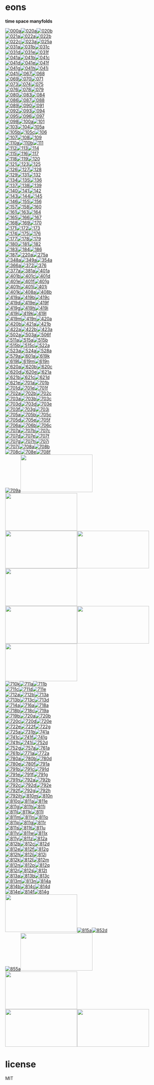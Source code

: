 # eons 

**time space manyfolds**   

[![000a](https://sifbuilder.github.com//eons/eon-z-000a-thumbnail.png)](https://sifbuilder.github.com//eons/eon-z-000a.html)[![020a](https://sifbuilder.github.com//eons/eon-z-020a-thumbnail.png)](https://sifbuilder.github.com//eons/eon-z-020a-borg.html)[![020b](https://sifbuilder.github.com//eons/eon-z-020b-thumbnail.png)](https://sifbuilder.github.com//eons/eon-z-020b-borg.html)  
[![021a](https://sifbuilder.github.com//eons/eon-z-021a-thumbnail.png)](https://sifbuilder.github.com//eons/eon-z-021a.gif)[![022a](https://sifbuilder.github.com//eons/eon-z-022a-thumbnail.png)](https://sifbuilder.github.com//eons/eon-z-022a.gif)[![022b](https://sifbuilder.github.com//eons/eon-z-022b-thumbnail.png)](https://sifbuilder.github.com//eons/eon-z-022b.gif)  
[![022c](https://sifbuilder.github.com//eons/eon-z-022c-thumbnail.png)](https://sifbuilder.github.com//eons/eon-z-022c.gif)[![023a](https://sifbuilder.github.com//eons/eon-z-023a-thumbnail.png)](https://sifbuilder.github.com//eons/eon-z-023a.gif)[![025a](https://sifbuilder.github.com//eons/eon-z-025a-thumbnail.png)](https://sifbuilder.github.com//eons/eon-z-025a.gif)  
[![031a](https://sifbuilder.github.com//eons/eon-z-031a-thumbnail.png)](https://sifbuilder.github.com//eons/eon-z-031a.gif)[![031b](https://sifbuilder.github.com//eons/eon-z-031b-thumbnail.png)](https://sifbuilder.github.com//eons/eon-z-031b.gif)[![031c](https://sifbuilder.github.com//eons/eon-z-031c-thumbnail.png)](https://sifbuilder.github.com//eons/eon-z-031c.gif)  
[![031d](https://sifbuilder.github.com//eons/eon-z-031d-thumbnail.png)](https://sifbuilder.github.com//eons/eon-z-031d.gif)[![031e](https://sifbuilder.github.com//eons/eon-z-031e-thumbnail.png)](https://sifbuilder.github.com//eons/eon-z-031e.gif)[![031f](https://sifbuilder.github.com//eons/eon-z-031f-thumbnail.png)](https://sifbuilder.github.com//eons/eon-z-031f.gif)  
[![041a](https://sifbuilder.github.com//eons/eon-z-041a-thumbnail.png)](https://sifbuilder.github.com//eons/eon-z-041a.gif)[![041b](https://sifbuilder.github.com//eons/eon-z-041b-thumbnail.png)](https://sifbuilder.github.com//eons/eon-z-041b.gif)[![041c](https://sifbuilder.github.com//eons/eon-z-041c-thumbnail.png)](https://sifbuilder.github.com//eons/eon-z-041c.gif)  
[![041d](https://sifbuilder.github.com//eons/eon-z-041d-thumbnail.png)](https://sifbuilder.github.com//eons/eon-z-041d.gif)[![041e](https://sifbuilder.github.com//eons/eon-z-041e-thumbnail.png)](https://sifbuilder.github.com//eons/eon-z-041e.gif)[![041f](https://sifbuilder.github.com//eons/eon-z-041f-thumbnail.png)](https://sifbuilder.github.com//eons/eon-z-041f.gif)  
[![041g](https://sifbuilder.github.com//eons/eon-z-041g-thumbnail.png)](https://sifbuilder.github.com//eons/eon-z-041g.gif)[![041h](https://sifbuilder.github.com//eons/eon-z-041h-thumbnail.png)](https://sifbuilder.github.com//eons/eon-z-041h.gif)[![041i](https://sifbuilder.github.com//eons/eon-z-041i-thumbnail.png)](https://sifbuilder.github.com//eons/eon-z-041i.gif)  
[![041j](https://sifbuilder.github.com//eons/eon-z-041j-thumbnail.png)](https://sifbuilder.github.com//eons/eon-z-041j.gif)[![067](https://sifbuilder.github.com//eons/eon-z-067-thumbnail.png)](https://sifbuilder.github.com//eons/eon-z-067.gif)[![068](https://sifbuilder.github.com//eons/eon-z-068-thumbnail.png)](https://sifbuilder.github.com//eons/eon-z-068.gif)  
[![069](https://sifbuilder.github.com//eons/eon-z-069-thumbnail.png)](https://sifbuilder.github.com//eons/eon-z-069.gif)[![070](https://sifbuilder.github.com//eons/eon-z-070-thumbnail.png)](https://sifbuilder.github.com//eons/eon-z-070.gif)[![071](https://sifbuilder.github.com//eons/eon-z-071-thumbnail.png)](https://sifbuilder.github.com//eons/eon-z-071.gif)  
[![073](https://sifbuilder.github.com//eons/eon-z-073-thumbnail.png)](https://sifbuilder.github.com//eons/eon-z-073.gif)[![074](https://sifbuilder.github.com//eons/eon-z-074-thumbnail.png)](https://sifbuilder.github.com//eons/eon-z-074.gif)[![075](https://sifbuilder.github.com//eons/eon-z-075-thumbnail.png)](https://sifbuilder.github.com//eons/eon-z-075.gif)  
[![076](https://sifbuilder.github.com//eons/eon-z-076-thumbnail.png)](https://sifbuilder.github.com//eons/eon-z-076.gif)[![078](https://sifbuilder.github.com//eons/eon-z-078-thumbnail.png)](https://sifbuilder.github.com//eons/eon-z-078.gif)[![079](https://sifbuilder.github.com//eons/eon-z-079-thumbnail.png)](https://sifbuilder.github.com//eons/eon-z-079.gif)  
[![080](https://sifbuilder.github.com//eons/eon-z-080-thumbnail.png)](https://sifbuilder.github.com//eons/eon-z-080.gif)[![083](https://sifbuilder.github.com//eons/eon-z-083-thumbnail.png)](https://sifbuilder.github.com//eons/eon-z-083.gif)[![084](https://sifbuilder.github.com//eons/eon-z-084-thumbnail.png)](https://sifbuilder.github.com//eons/eon-z-084.gif)  
[![086](https://sifbuilder.github.com//eons/eon-z-086-thumbnail.png)](https://sifbuilder.github.com//eons/eon-z-086.gif)[![087](https://sifbuilder.github.com//eons/eon-z-087-thumbnail.png)](https://sifbuilder.github.com//eons/eon-z-087.gif)[![088](https://sifbuilder.github.com//eons/eon-z-088-thumbnail.png)](https://sifbuilder.github.com//eons/eon-z-088.gif)  
[![089](https://sifbuilder.github.com//eons/eon-z-089-thumbnail.png)](https://sifbuilder.github.com//eons/eon-z-089.gif)[![090](https://sifbuilder.github.com//eons/eon-z-090-thumbnail.png)](https://sifbuilder.github.com//eons/eon-z-090.gif)[![091](https://sifbuilder.github.com//eons/eon-z-091-thumbnail.png)](https://sifbuilder.github.com//eons/eon-z-091.gif)  
[![092](https://sifbuilder.github.com//eons/eon-z-092-thumbnail.png)](https://sifbuilder.github.com//eons/eon-z-092.gif)[![093](https://sifbuilder.github.com//eons/eon-z-093-thumbnail.png)](https://sifbuilder.github.com//eons/eon-z-093.gif)[![094](https://sifbuilder.github.com//eons/eon-z-094-thumbnail.png)](https://sifbuilder.github.com//eons/eon-z-094.gif)  
[![095](https://sifbuilder.github.com//eons/eon-z-095-thumbnail.png)](https://sifbuilder.github.com//eons/eon-z-095.gif)[![096](https://sifbuilder.github.com//eons/eon-z-096-thumbnail.png)](https://sifbuilder.github.com//eons/eon-z-096.gif)[![097](https://sifbuilder.github.com//eons/eon-z-097-thumbnail.png)](https://sifbuilder.github.com//eons/eon-z-097.gif)  
[![098](https://sifbuilder.github.com//eons/eon-z-098-thumbnail.png)](https://sifbuilder.github.com//eons/eon-z-098.gif)[![100a](https://sifbuilder.github.com//eons/eon-z-100a-thumbnail.png)](https://sifbuilder.github.com//eons/eon-z-100a-anima.html)[![101](https://sifbuilder.github.com//eons/eon-z-101-thumbnail.png)](https://sifbuilder.github.com//eons/eon-z-101.gif)  
[![103](https://sifbuilder.github.com//eons/eon-z-103-thumbnail.png)](https://sifbuilder.github.com//eons/eon-z-103.gif)[![104](https://sifbuilder.github.com//eons/eon-z-104-thumbnail.png)](https://sifbuilder.github.com//eons/eon-z-104.gif)[![105a](https://sifbuilder.github.com//eons/eon-z-105a-thumbnail.png)](https://sifbuilder.github.com//eons/eon-z-105a-nat.html)  
[![105b](https://sifbuilder.github.com//eons/eon-z-105b-thumbnail.png)](https://sifbuilder.github.com//eons/eon-z-105b-nat.html)[![105c](https://sifbuilder.github.com//eons/eon-z-105c-thumbnail.png)](https://sifbuilder.github.com//eons/eon-z-105c-allies.html)[![106](https://sifbuilder.github.com//eons/eon-z-106-thumbnail.png)](https://sifbuilder.github.com//eons/eon-z-106.gif)  
[![107](https://sifbuilder.github.com//eons/eon-z-107-thumbnail.png)](https://sifbuilder.github.com//eons/eon-z-107.gif)[![108](https://sifbuilder.github.com//eons/eon-z-108-thumbnail.png)](https://sifbuilder.github.com//eons/eon-z-108.gif)[![109](https://sifbuilder.github.com//eons/eon-z-109-thumbnail.png)](https://sifbuilder.github.com//eons/eon-z-109.gif)  
[![110a](https://sifbuilder.github.com//eons/eon-z-110a-thumbnail.png)](https://sifbuilder.github.com//eons/eon-z-110a-img.html)[![110b](https://sifbuilder.github.com//eons/eon-z-110b-thumbnail.png)](https://sifbuilder.github.com//eons/eon-z-110b-imgs.html)[![111](https://sifbuilder.github.com//eons/eon-z-111-thumbnail.png)](https://sifbuilder.github.com//eons/eon-z-111.gif)  
[![112](https://sifbuilder.github.com//eons/eon-z-112-thumbnail.png)](https://sifbuilder.github.com//eons/eon-z-112.gif)[![113](https://sifbuilder.github.com//eons/eon-z-113-thumbnail.png)](https://sifbuilder.github.com//eons/eon-z-113.gif)[![114](https://sifbuilder.github.com//eons/eon-z-114-thumbnail.png)](https://sifbuilder.github.com//eons/eon-z-114.gif)  
[![115](https://sifbuilder.github.com//eons/eon-z-115-thumbnail.png)](https://sifbuilder.github.com//eons/eon-z-115.gif)[![116](https://sifbuilder.github.com//eons/eon-z-116-thumbnail.png)](https://sifbuilder.github.com//eons/eon-z-116.gif)[![117](https://sifbuilder.github.com//eons/eon-z-117-thumbnail.png)](https://sifbuilder.github.com//eons/eon-z-117.gif)  
[![118](https://sifbuilder.github.com//eons/eon-z-118-thumbnail.png)](https://sifbuilder.github.com//eons/eon-z-118.gif)[![119](https://sifbuilder.github.com//eons/eon-z-119-thumbnail.png)](https://sifbuilder.github.com//eons/eon-z-119.gif)[![120](https://sifbuilder.github.com//eons/eon-z-120-thumbnail.png)](https://sifbuilder.github.com//eons/eon-z-120.gif)  
[![121](https://sifbuilder.github.com//eons/eon-z-121-thumbnail.png)](https://sifbuilder.github.com//eons/eon-z-121.gif)[![123](https://sifbuilder.github.com//eons/eon-z-123-thumbnail.png)](https://sifbuilder.github.com//eons/eon-z-123.gif)[![125](https://sifbuilder.github.com//eons/eon-z-125-thumbnail.png)](https://sifbuilder.github.com//eons/eon-z-125.gif)  
[![126](https://sifbuilder.github.com//eons/eon-z-126-thumbnail.png)](https://sifbuilder.github.com//eons/eon-z-126.gif)[![127](https://sifbuilder.github.com//eons/eon-z-127-thumbnail.png)](https://sifbuilder.github.com//eons/eon-z-127.gif)[![128](https://sifbuilder.github.com//eons/eon-z-128-thumbnail.png)](https://sifbuilder.github.com//eons/eon-z-128.gif)  
[![129](https://sifbuilder.github.com//eons/eon-z-129-thumbnail.png)](https://sifbuilder.github.com//eons/eon-z-129.gif)[![131](https://sifbuilder.github.com//eons/eon-z-131-thumbnail.png)](https://sifbuilder.github.com//eons/eon-z-131.gif)[![132](https://sifbuilder.github.com//eons/eon-z-132-thumbnail.png)](https://sifbuilder.github.com//eons/eon-z-132.gif)  
[![134](https://sifbuilder.github.com//eons/eon-z-134-thumbnail.png)](https://sifbuilder.github.com//eons/eon-z-134.gif)[![135](https://sifbuilder.github.com//eons/eon-z-135-thumbnail.png)](https://sifbuilder.github.com//eons/eon-z-135.gif)[![136](https://sifbuilder.github.com//eons/eon-z-136-thumbnail.png)](https://sifbuilder.github.com//eons/eon-z-136.gif)  
[![137](https://sifbuilder.github.com//eons/eon-z-137-thumbnail.png)](https://sifbuilder.github.com//eons/eon-z-137.gif)[![138](https://sifbuilder.github.com//eons/eon-z-138-thumbnail.png)](https://sifbuilder.github.com//eons/eon-z-138.gif)[![139](https://sifbuilder.github.com//eons/eon-z-139-thumbnail.png)](https://sifbuilder.github.com//eons/eon-z-139.gif)  
[![140](https://sifbuilder.github.com//eons/eon-z-140-thumbnail.png)](https://sifbuilder.github.com//eons/eon-z-140.gif)[![141](https://sifbuilder.github.com//eons/eon-z-141-thumbnail.png)](https://sifbuilder.github.com//eons/eon-z-141.gif)[![142](https://sifbuilder.github.com//eons/eon-z-142-thumbnail.png)](https://sifbuilder.github.com//eons/eon-z-142.gif)  
[![143](https://sifbuilder.github.com//eons/eon-z-143-thumbnail.png)](https://sifbuilder.github.com//eons/eon-z-143.gif)[![144](https://sifbuilder.github.com//eons/eon-z-144-thumbnail.png)](https://sifbuilder.github.com//eons/eon-z-144.gif)[![145](https://sifbuilder.github.com//eons/eon-z-145-thumbnail.png)](https://sifbuilder.github.com//eons/eon-z-145.gif)  
[![146](https://sifbuilder.github.com//eons/eon-z-146-thumbnail.png)](https://sifbuilder.github.com//eons/eon-z-146.gif)[![155](https://sifbuilder.github.com//eons/eon-z-155-thumbnail.png)](https://sifbuilder.github.com//eons/eon-z-155.gif)[![156](https://sifbuilder.github.com//eons/eon-z-156-thumbnail.png)](https://sifbuilder.github.com//eons/eon-z-156.gif)  
[![157](https://sifbuilder.github.com//eons/eon-z-157-thumbnail.png)](https://sifbuilder.github.com//eons/eon-z-157.gif)[![158](https://sifbuilder.github.com//eons/eon-z-158-thumbnail.png)](https://sifbuilder.github.com//eons/eon-z-158.gif)[![160](https://sifbuilder.github.com//eons/eon-z-160-thumbnail.png)](https://sifbuilder.github.com//eons/eon-z-160.gif)  
[![161](https://sifbuilder.github.com//eons/eon-z-161-thumbnail.png)](https://sifbuilder.github.com//eons/eon-z-161.gif)[![163](https://sifbuilder.github.com//eons/eon-z-163-thumbnail.png)](https://sifbuilder.github.com//eons/eon-z-163.gif)[![164](https://sifbuilder.github.com//eons/eon-z-164-thumbnail.png)](https://sifbuilder.github.com//eons/eon-z-164.gif)  
[![165](https://sifbuilder.github.com//eons/eon-z-165-thumbnail.png)](https://sifbuilder.github.com//eons/eon-z-165.gif)[![166](https://sifbuilder.github.com//eons/eon-z-166-thumbnail.png)](https://sifbuilder.github.com//eons/eon-z-166.gif)[![167](https://sifbuilder.github.com//eons/eon-z-167-thumbnail.png)](https://sifbuilder.github.com//eons/eon-z-167.gif)  
[![168](https://sifbuilder.github.com//eons/eon-z-168-thumbnail.png)](https://sifbuilder.github.com//eons/eon-z-168.gif)[![169](https://sifbuilder.github.com//eons/eon-z-169-thumbnail.png)](https://sifbuilder.github.com//eons/eon-z-169.gif)[![170](https://sifbuilder.github.com//eons/eon-z-170-thumbnail.png)](https://sifbuilder.github.com//eons/eon-z-170.gif)  
[![171](https://sifbuilder.github.com//eons/eon-z-171-thumbnail.png)](https://sifbuilder.github.com//eons/eon-z-171.gif)[![172](https://sifbuilder.github.com//eons/eon-z-172-thumbnail.png)](https://sifbuilder.github.com//eons/eon-z-172.gif)[![173](https://sifbuilder.github.com//eons/eon-z-173-thumbnail.png)](https://sifbuilder.github.com//eons/eon-z-173.gif)  
[![174](https://sifbuilder.github.com//eons/eon-z-174-thumbnail.png)](https://sifbuilder.github.com//eons/eon-z-174.gif)[![175](https://sifbuilder.github.com//eons/eon-z-175-thumbnail.png)](https://sifbuilder.github.com//eons/eon-z-175.gif)[![176](https://sifbuilder.github.com//eons/eon-z-176-thumbnail.png)](https://sifbuilder.github.com//eons/eon-z-176.gif)  
[![177](https://sifbuilder.github.com//eons/eon-z-177-thumbnail.png)](https://sifbuilder.github.com//eons/eon-z-177.gif)[![178](https://sifbuilder.github.com//eons/eon-z-178-thumbnail.png)](https://sifbuilder.github.com//eons/eon-z-178.gif)[![179](https://sifbuilder.github.com//eons/eon-z-179-thumbnail.png)](https://sifbuilder.github.com//eons/eon-z-179.gif)  
[![180](https://sifbuilder.github.com//eons/eon-z-180-thumbnail.png)](https://sifbuilder.github.com//eons/eon-z-180.gif)[![181](https://sifbuilder.github.com//eons/eon-z-181-thumbnail.png)](https://sifbuilder.github.com//eons/eon-z-181.gif)[![182](https://sifbuilder.github.com//eons/eon-z-182-thumbnail.png)](https://sifbuilder.github.com//eons/eon-z-182.gif)  
[![183](https://sifbuilder.github.com//eons/eon-z-183-thumbnail.png)](https://sifbuilder.github.com//eons/eon-z-183.gif)[![184](https://sifbuilder.github.com//eons/eon-z-184-thumbnail.png)](https://sifbuilder.github.com//eons/eon-z-184.gif)[![186](https://sifbuilder.github.com//eons/eon-z-186-thumbnail.png)](https://sifbuilder.github.com//eons/eon-z-186.gif)  
[![187](https://sifbuilder.github.com//eons/eon-z-187-thumbnail.png)](https://sifbuilder.github.com//eons/eon-z-187.gif)[![220a](https://sifbuilder.github.com//eons/eon-z-220a-thumbnail.png)](https://sifbuilder.github.com//eons/eon-z-220a-perfectforms.html)[![275a](https://sifbuilder.github.com//eons/eon-z-275a-thumbnail.png)](https://sifbuilder.github.com//eons/eon-z-275a-sim-allies.html)  
[![348a](https://sifbuilder.github.com//eons/eon-z-348a-thumbnail.png)](https://sifbuilder.github.com//eons/eon-z-348a.gif)[![349a](https://sifbuilder.github.com//eons/eon-z-349a-thumbnail.png)](https://sifbuilder.github.com//eons/eon-z-349a.gif)[![354a](https://sifbuilder.github.com//eons/eon-z-354a-thumbnail.png)](https://sifbuilder.github.com//eons/eon-z-354a.gif)  
[![366a](https://sifbuilder.github.com//eons/eon-z-366a-thumbnail.png)](https://sifbuilder.github.com//eons/eon-z-366a.gif)[![372](https://sifbuilder.github.com//eons/eon-z-372-thumbnail.png)](https://sifbuilder.github.com//eons/eon-z-372.gif)[![376](https://sifbuilder.github.com//eons/eon-z-376-thumbnail.png)](https://sifbuilder.github.com//eons/eon-z-376.gif)  
[![377a](https://sifbuilder.github.com//eons/eon-z-377a-thumbnail.png)](https://sifbuilder.github.com//eons/eon-z-377a.gif)[![381a](https://sifbuilder.github.com//eons/eon-z-381a-thumbnail.png)](https://sifbuilder.github.com//eons/eon-z-381a.gif)[![401a](https://sifbuilder.github.com//eons/eon-z-401a-thumbnail.png)](https://sifbuilder.github.com//eons/eon-z-401a.gif)  
[![401b](https://sifbuilder.github.com//eons/eon-z-401b-thumbnail.png)](https://sifbuilder.github.com//eons/eon-z-401b-sim-3vorts.html)[![401c](https://sifbuilder.github.com//eons/eon-z-401c-thumbnail.png)](https://sifbuilder.github.com//eons/eon-z-401c-sim-3vorts.html)[![401d](https://sifbuilder.github.com//eons/eon-z-401d-thumbnail.png)](https://sifbuilder.github.com//eons/eon-z-401d-sim-3vorts.html)  
[![401e](https://sifbuilder.github.com//eons/eon-z-401e-thumbnail.png)](https://sifbuilder.github.com//eons/eon-z-401e-sim-3vorts.html)[![401f](https://sifbuilder.github.com//eons/eon-z-401f-thumbnail.png)](https://sifbuilder.github.com//eons/eon-z-401f-sim-spheres.html)[![401g](https://sifbuilder.github.com//eons/eon-z-401g-thumbnail.png)](https://sifbuilder.github.com//eons/eon-z-401g-sim-spheres.html)  
[![401h](https://sifbuilder.github.com//eons/eon-z-401h-thumbnail.png)](https://sifbuilder.github.com//eons/eon-z-401h-sim-spheres.html)[![401i](https://sifbuilder.github.com//eons/eon-z-401i-thumbnail.png)](https://sifbuilder.github.com//eons/eon-z-401i.gif)[![401j](https://sifbuilder.github.com//eons/eon-z-401j-thumbnail.png)](https://sifbuilder.github.com//eons/eon-z-401j-3sim-spheres.html)  
[![401k](https://sifbuilder.github.com//eons/eon-z-401k-thumbnail.png)](https://sifbuilder.github.com//eons/eon-z-401k-3sim-upsphere.html)[![408a](https://sifbuilder.github.com//eons/eon-z-408a-thumbnail.png)](https://sifbuilder.github.com//eons/eon-z-408a-geofil.html)[![408b](https://sifbuilder.github.com//eons/eon-z-408b-thumbnail.png)](https://sifbuilder.github.com//eons/eon-z-408b-geofil.html)  
[![419a](https://sifbuilder.github.com//eons/eon-z-419a-thumbnail.png)](https://sifbuilder.github.com//eons/eon-z-419a-pacer-traces.html)[![419b](https://sifbuilder.github.com//eons/eon-z-419b-thumbnail.png)](https://sifbuilder.github.com//eons/eon-z-419b-pacer-string-avatar-gramm.html)[![419c](https://sifbuilder.github.com//eons/eon-z-419c-thumbnail.png)](https://sifbuilder.github.com//eons/eon-z-419c-pacer-string-eoload-gramm.html)  
[![419d](https://sifbuilder.github.com//eons/eon-z-419d-thumbnail.png)](https://sifbuilder.github.com//eons/eon-z-419d-pacer-dot-eoload-gramm.html)[![419e](https://sifbuilder.github.com//eons/eon-z-419e-thumbnail.png)](https://sifbuilder.github.com//eons/eon-z-419e-pacer-nat-eoload.ween.html)[![419f](https://sifbuilder.github.com//eons/eon-z-419f-thumbnail.png)](https://sifbuilder.github.com//eons/eon-z-419f-pacer-nat-eoload-gramm.html)  
[![419g](https://sifbuilder.github.com//eons/eon-z-419g-thumbnail.png)](https://sifbuilder.github.com//eons/eon-z-419g-pacer-dot-eoload-gramm.html)[![419h](https://sifbuilder.github.com//eons/eon-z-419h-thumbnail.png)](https://sifbuilder.github.com//eons/eon-z-419h-pacer-dotstring-eoload-gramm.html)[![419i](https://sifbuilder.github.com//eons/eon-z-419i-thumbnail.png)](https://sifbuilder.github.com//eons/eon-z-419i-pacer-dotstring-face.html)  
[![419j](https://sifbuilder.github.com//eons/eon-z-419j-thumbnail.png)](https://sifbuilder.github.com//eons/eon-z-419j-pacer-avatar-nat.html)[![419k](https://sifbuilder.github.com//eons/eon-z-419k-thumbnail.png)](https://sifbuilder.github.com//eons/eon-z-419k-pacer-anima-nat.html)[![419l](https://sifbuilder.github.com//eons/eon-z-419l-thumbnail.png)](https://sifbuilder.github.com//eons/eon-z-419l-pacer-avatar-nat.html)  
[![419m](https://sifbuilder.github.com//eons/eon-z-419m-thumbnail.png)](https://sifbuilder.github.com//eons/eon-z-419m.gif)[![419n](https://sifbuilder.github.com//eons/eon-z-419n-thumbnail.png)](https://sifbuilder.github.com//eons/eon-z-419n-pacer-string-avatar-gramm.html)[![420a](https://sifbuilder.github.com//eons/eon-z-420a-thumbnail.png)](https://sifbuilder.github.com//eons/eon-z-420a.gif)  
[![420b](https://sifbuilder.github.com//eons/eon-z-420b-thumbnail.png)](https://sifbuilder.github.com//eons/eon-z-420b-geoproj.html)[![421a](https://sifbuilder.github.com//eons/eon-z-421a-thumbnail.png)](https://sifbuilder.github.com//eons/eon-z-421a-3pols.html)[![421b](https://sifbuilder.github.com//eons/eon-z-421b-thumbnail.png)](https://sifbuilder.github.com//eons/eon-z-421b-3pols.html)  
[![422a](https://sifbuilder.github.com//eons/eon-z-422a-thumbnail.png)](https://sifbuilder.github.com//eons/eon-z-422a.gif)[![422b](https://sifbuilder.github.com//eons/eon-z-422b-thumbnail.png)](https://sifbuilder.github.com//eons/eon-z-422b-geovase.html)[![423a](https://sifbuilder.github.com//eons/eon-z-423a-thumbnail.png)](https://sifbuilder.github.com//eons/eon-z-423a-geopols.html)  
[![502a](https://sifbuilder.github.com//eons/eon-z-502a-thumbnail.png)](https://sifbuilder.github.com//eons/eon-z-502a-nat-egg.html)[![503a](https://sifbuilder.github.com//eons/eon-z-503a-thumbnail.png)](https://sifbuilder.github.com//eons/eon-z-503a-nat-tri.html)[![506f](https://sifbuilder.github.com//eons/eon-z-506f-thumbnail.png)](https://sifbuilder.github.com//eons/eon-z-506f.gif)  
[![511a](https://sifbuilder.github.com//eons/eon-z-511a-thumbnail.png)](https://sifbuilder.github.com//eons/eon-z-511a-nat-text.html)[![515a](https://sifbuilder.github.com//eons/eon-z-515a-thumbnail.png)](https://sifbuilder.github.com//eons/eon-z-515a-geoearth.html)[![515b](https://sifbuilder.github.com//eons/eon-z-515b-thumbnail.png)](https://sifbuilder.github.com//eons/eon-z-515b-geoearth-versor.html)  
[![515b](https://sifbuilder.github.com//eons/eon-z-515b-thumbnail.png)](https://sifbuilder.github.com//eons/eon-z-515b-geoearth.html)[![515c](https://sifbuilder.github.com//eons/eon-z-515c-thumbnail.png)](https://sifbuilder.github.com//eons/eon-z-515c.gif)[![522a](https://sifbuilder.github.com//eons/eon-z-522a-thumbnail.png)](https://sifbuilder.github.com//eons/eon-z-522a-geotetra.html)  
[![523a](https://sifbuilder.github.com//eons/eon-z-523a-thumbnail.png)](https://sifbuilder.github.com//eons/eon-z-523a-geocox.html)[![524a](https://sifbuilder.github.com//eons/eon-z-524a-thumbnail.png)](https://sifbuilder.github.com//eons/eon-z-524a-dynafuturi-hedral.html)[![528a](https://sifbuilder.github.com//eons/eon-z-528a-thumbnail.png)](https://sifbuilder.github.com//eons/eon-z-528a-unimercator.html)  
[![579a](https://sifbuilder.github.com//eons/eon-z-579a-thumbnail.png)](https://sifbuilder.github.com//eons/eon-z-579a-futurecube.html)[![601a](https://sifbuilder.github.com//eons/eon-z-601a-thumbnail.png)](https://sifbuilder.github.com//eons/eon-z-601a-rocketforms.html)[![619k](https://sifbuilder.github.com//eons/eon-z-619k-thumbnail.png)](https://sifbuilder.github.com//eons/eon-z-619k-licht5.html)  
[![619l](https://sifbuilder.github.com//eons/eon-z-619l-thumbnail.png)](https://sifbuilder.github.com//eons/eon-z-619l.gif)[![619m](https://sifbuilder.github.com//eons/eon-z-619m-thumbnail.png)](https://sifbuilder.github.com//eons/eon-z-619m.gif)[![619n](https://sifbuilder.github.com//eons/eon-z-619n-thumbnail.png)](https://sifbuilder.github.com//eons/eon-z-619n-handy.html)  
[![620a](https://sifbuilder.github.com//eons/eon-z-620a-thumbnail.png)](https://sifbuilder.github.com//eons/eon-z-620a-tree.html)[![620b](https://sifbuilder.github.com//eons/eon-z-620b-thumbnail.png)](https://sifbuilder.github.com//eons/eon-z-620b.gif)[![620c](https://sifbuilder.github.com//eons/eon-z-620c-thumbnail.png)](https://sifbuilder.github.com//eons/eon-z-620c-tree.html)  
[![620d](https://sifbuilder.github.com//eons/eon-z-620d-thumbnail.png)](https://sifbuilder.github.com//eons/eon-z-620d-tree.html)[![620e](https://sifbuilder.github.com//eons/eon-z-620e-thumbnail.png)](https://sifbuilder.github.com//eons/eon-z-620e-tree.html)[![621a](https://sifbuilder.github.com//eons/eon-z-621a-thumbnail.png)](https://sifbuilder.github.com//eons/eon-z-621a.gif)  
[![621b](https://sifbuilder.github.com//eons/eon-z-621b-thumbnail.png)](https://sifbuilder.github.com//eons/eon-z-621b.gif)[![621c](https://sifbuilder.github.com//eons/eon-z-621c-thumbnail.png)](https://sifbuilder.github.com//eons/eon-z-621c-tree.html)[![621d](https://sifbuilder.github.com//eons/eon-z-621d-thumbnail.png)](https://sifbuilder.github.com//eons/eon-z-621d.gif)  
[![621e](https://sifbuilder.github.com//eons/eon-z-621e-thumbnail.png)](https://sifbuilder.github.com//eons/eon-z-621e-tree.html)[![701a](https://sifbuilder.github.com//eons/eon-z-701a-thumbnail.png)](https://sifbuilder.github.com//eons/eon-z-701a-grati-ace.html)[![701b](https://sifbuilder.github.com//eons/eon-z-701b-thumbnail.png)](https://sifbuilder.github.com//eons/eon-z-701b-ace2.html)  
[![701d](https://sifbuilder.github.com//eons/eon-z-701d-thumbnail.png)](https://sifbuilder.github.com//eons/eon-z-701d-ace3.html)[![701e](https://sifbuilder.github.com//eons/eon-z-701e-thumbnail.png)](https://sifbuilder.github.com//eons/eon-z-701e-ace4.html)[![701f](https://sifbuilder.github.com//eons/eon-z-701f-thumbnail.png)](https://sifbuilder.github.com//eons/eon-z-701f-booster.html)  
[![702a](https://sifbuilder.github.com//eons/eon-z-702a-thumbnail.png)](https://sifbuilder.github.com//eons/eon-z-702a-grati-satellite.html)[![702b](https://sifbuilder.github.com//eons/eon-z-702b-thumbnail.png)](https://sifbuilder.github.com//eons/eon-z-702b-nat.html)[![702c](https://sifbuilder.github.com//eons/eon-z-702c-thumbnail.png)](https://sifbuilder.github.com//eons/eon-z-702c-satellite.html)  
[![703a](https://sifbuilder.github.com//eons/eon-z-703a-thumbnail.png)](https://sifbuilder.github.com//eons/eon-z-703a-two-faces.html)[![703b](https://sifbuilder.github.com//eons/eon-z-703b-thumbnail.png)](https://sifbuilder.github.com//eons/eon-z-703b-one-face.html)[![703c](https://sifbuilder.github.com//eons/eon-z-703c-thumbnail.png)](https://sifbuilder.github.com//eons/eon-z-703c-linestring.html)  
[![703d](https://sifbuilder.github.com//eons/eon-z-703d-thumbnail.png)](https://sifbuilder.github.com//eons/eon-z-703d-linestring-wen.html)[![703d](https://sifbuilder.github.com//eons/eon-z-703d-thumbnail.png)](https://sifbuilder.github.com//eons/eon-z-703d-polygons.html)[![703e](https://sifbuilder.github.com//eons/eon-z-703e-thumbnail.png)](https://sifbuilder.github.com//eons/eon-z-703e-linestring-versor.html)  
[![703f](https://sifbuilder.github.com//eons/eon-z-703f-thumbnail.png)](https://sifbuilder.github.com//eons/eon-z-703f-fetchcube.html)[![703g](https://sifbuilder.github.com//eons/eon-z-703g-thumbnail.png)](https://sifbuilder.github.com//eons/eon-z-703g-eons.html)[![703i](https://sifbuilder.github.com//eons/eon-z-703i-thumbnail.png)](https://sifbuilder.github.com//eons/eon-z-703i-cube.html)  
[![705a](https://sifbuilder.github.com//eons/eon-z-705a-thumbnail.png)](https://sifbuilder.github.com//eons/eon-z-705a-gratiform.html)[![705b](https://sifbuilder.github.com//eons/eon-z-705b-thumbnail.png)](https://sifbuilder.github.com//eons/eon-z-705b-gratiform.html)[![705c](https://sifbuilder.github.com//eons/eon-z-705c-thumbnail.png)](https://sifbuilder.github.com//eons/eon-z-705c-waveform.html)  
[![705d](https://sifbuilder.github.com//eons/eon-z-705d-thumbnail.png)](https://sifbuilder.github.com//eons/eon-z-705d-sqhere.html)[![705e](https://sifbuilder.github.com//eons/eon-z-705e-thumbnail.png)](https://sifbuilder.github.com//eons/eon-z-705e-waveform.html)[![705f](https://sifbuilder.github.com//eons/eon-z-705f-thumbnail.png)](https://sifbuilder.github.com//eons/eon-z-705f-waveform.html)  
[![706a](https://sifbuilder.github.com//eons/eon-z-706a-thumbnail.png)](https://sifbuilder.github.com//eons/eon-z-706a-fibonat.html)[![706b](https://sifbuilder.github.com//eons/eon-z-706b-thumbnail.png)](https://sifbuilder.github.com//eons/eon-z-706b.gif)[![706c](https://sifbuilder.github.com//eons/eon-z-706c-thumbnail.png)](https://sifbuilder.github.com//eons/eon-z-706c-fibonat.html)  
[![707a](https://sifbuilder.github.com//eons/eon-z-707a-thumbnail.png)](https://sifbuilder.github.com//eons/eon-z-707a-cube.html)[![707b](https://sifbuilder.github.com//eons/eon-z-707b-thumbnail.png)](https://sifbuilder.github.com//eons/eon-z-707b-icosahedros.html)[![707c](https://sifbuilder.github.com//eons/eon-z-707c-thumbnail.png)](https://sifbuilder.github.com//eons/eon-z-707c-icosahedro.html)  
[![707d](https://sifbuilder.github.com//eons/eon-z-707d-thumbnail.png)](https://sifbuilder.github.com//eons/eon-z-707d.gif)[![707e](https://sifbuilder.github.com//eons/eon-z-707e-thumbnail.png)](https://sifbuilder.github.com//eons/eon-z-707e-icosahedro.html)[![707f](https://sifbuilder.github.com//eons/eon-z-707f-thumbnail.png)](https://sifbuilder.github.com//eons/eon-z-707f-icosahedro.html)  
[![707g](https://sifbuilder.github.com//eons/eon-z-707g-thumbnail.png)](https://sifbuilder.github.com//eons/eon-z-707g-dodecahedro.html)[![707h](https://sifbuilder.github.com//eons/eon-z-707h-thumbnail.png)](https://sifbuilder.github.com//eons/eon-z-707h-icosahedro.html)[![707i](https://sifbuilder.github.com//eons/eon-z-707i-thumbnail.png)](https://sifbuilder.github.com//eons/eon-z-707i-rhombic.html)  
[![707j](https://sifbuilder.github.com//eons/eon-z-707j-thumbnail.png)](https://sifbuilder.github.com//eons/eon-z-707j-3icosahedro.html)[![708a](https://sifbuilder.github.com//eons/eon-z-708a-thumbnail.png)](https://sifbuilder.github.com//eons/eon-z-708a-cuberEarth.html)[![708b](https://sifbuilder.github.com//eons/eon-z-708b-thumbnail.png)](https://sifbuilder.github.com//eons/eon-z-708b-earthTorus.html)  
[![708c](https://sifbuilder.github.com//eons/eon-z-708c-thumbnail.png)](https://sifbuilder.github.com//eons/eon-z-708c-earth-sphere.html)[![708e](https://sifbuilder.github.com//eons/eon-z-708e-thumbnail.png)](https://sifbuilder.github.com//eons/eon-z-708e-geoearth.html)[![708f](https://sifbuilder.github.com//eons/eon-z-708f-thumbnail.png)](https://sifbuilder.github.com//eons/eon-z-708f-geoearth-prt.html)  
[![709a](https://sifbuilder.github.com//eons/eon-z-709a-thumbnail.png)](https://sifbuilder.github.com//eons/eon-z-709a-stace.html)[<img src="notile.png" width="230px;" height="120px;"/>](https://sifbuilder.github.com//eons/eon-z-710a-nat-cwen.html)[<img src="notile.png" width="230px;" height="120px;"/>](https://sifbuilder.github.com//eons/eon-z-710b-nat1dax.html)  
[<img src="notile.png" width="230px;" height="120px;"/>](https://sifbuilder.github.com//eons/eon-z-710c-hyperform.html)[<img src="notile.png" width="230px;" height="120px;"/>](https://sifbuilder.github.com//eons/eon-z-710d.gif)[<img src="notile.png" width="230px;" height="120px;"/>](https://sifbuilder.github.com//eons/eon-z-710e-sphere-fn0.html)  
[<img src="notile.png" width="230px;" height="120px;"/>](https://sifbuilder.github.com//eons/eon-z-710f.gif)[<img src="notile.png" width="230px;" height="120px;"/>](https://sifbuilder.github.com//eons/eon-z-710g-dropnat.html)[<img src="notile.png" width="230px;" height="120px;"/>](https://sifbuilder.github.com//eons/eon-z-710h-sphere-4dax.html)  
[![710k](https://sifbuilder.github.com//eons/eon-z-710k-thumbnail.png)](https://sifbuilder.github.com//eons/eon-z-710k.gif)[![711a](https://sifbuilder.github.com//eons/eon-z-711a-thumbnail.png)](https://sifbuilder.github.com//eons/eon-z-711a-quadric.html)[![711b](https://sifbuilder.github.com//eons/eon-z-711b-thumbnail.png)](https://sifbuilder.github.com//eons/eon-z-711b.gif)  
[![711c](https://sifbuilder.github.com//eons/eon-z-711c-thumbnail.png)](https://sifbuilder.github.com//eons/eon-z-711c-drop.html)[![711d](https://sifbuilder.github.com//eons/eon-z-711d-thumbnail.png)](https://sifbuilder.github.com//eons/eon-z-711d-barrel.html)[![711e](https://sifbuilder.github.com//eons/eon-z-711e-thumbnail.png)](https://sifbuilder.github.com//eons/eon-z-711e-barrel.html)  
[![712a](https://sifbuilder.github.com//eons/eon-z-712a-thumbnail.png)](https://sifbuilder.github.com//eons/eon-z-712a-nat-wen.html)[![712b](https://sifbuilder.github.com//eons/eon-z-712b-thumbnail.png)](https://sifbuilder.github.com//eons/eon-z-712b-polygons.html)[![713a](https://sifbuilder.github.com//eons/eon-z-713a-thumbnail.png)](https://sifbuilder.github.com//eons/eon-z-713a-multiline.html)  
[![713b](https://sifbuilder.github.com//eons/eon-z-713b-thumbnail.png)](https://sifbuilder.github.com//eons/eon-z-713b.gif)[![713c](https://sifbuilder.github.com//eons/eon-z-713c-thumbnail.png)](https://sifbuilder.github.com//eons/eon-z-713c-polygon.html)[![713d](https://sifbuilder.github.com//eons/eon-z-713d-thumbnail.png)](https://sifbuilder.github.com//eons/eon-z-713d-tiles.html)  
[![714a](https://sifbuilder.github.com//eons/eon-z-714a-thumbnail.png)](https://sifbuilder.github.com//eons/eon-z-714a-complexdot.html)[![716a](https://sifbuilder.github.com//eons/eon-z-716a-thumbnail.png)](https://sifbuilder.github.com//eons/eon-z-716a-geopoints.html)[![718a](https://sifbuilder.github.com//eons/eon-z-718a-thumbnail.png)](https://sifbuilder.github.com//eons/eon-z-718a-cube-cwen.html)  
[![718b](https://sifbuilder.github.com//eons/eon-z-718b-thumbnail.png)](https://sifbuilder.github.com//eons/eon-z-718b-nat-tri.html)[![718c](https://sifbuilder.github.com//eons/eon-z-718c-thumbnail.png)](https://sifbuilder.github.com//eons/eon-z-718c-rotateNat.html)[![719a](https://sifbuilder.github.com//eons/eon-z-719a-thumbnail.png)](https://sifbuilder.github.com//eons/eon-z-719a-2dforms.html)  
[![719b](https://sifbuilder.github.com//eons/eon-z-719b-thumbnail.png)](https://sifbuilder.github.com//eons/eon-z-719b-eohal-dots.html)[![720a](https://sifbuilder.github.com//eons/eon-z-720a-thumbnail.png)](https://sifbuilder.github.com//eons/eon-z-720a-fourier-rhyno.html)[![720b](https://sifbuilder.github.com//eons/eon-z-720b-thumbnail.png)](https://sifbuilder.github.com//eons/eon-z-720b-fourier-squares.html)  
[![720c](https://sifbuilder.github.com//eons/eon-z-720c-thumbnail.png)](https://sifbuilder.github.com//eons/eon-z-720c-fourier-square.html)[![720d](https://sifbuilder.github.com//eons/eon-z-720d-thumbnail.png)](https://sifbuilder.github.com//eons/eon-z-720d-3fourier-square.html)[![720e](https://sifbuilder.github.com//eons/eon-z-720e-thumbnail.png)](https://sifbuilder.github.com//eons/eon-z-720e.gif)  
[![722e](https://sifbuilder.github.com//eons/eon-z-722e-thumbnail.png)](https://sifbuilder.github.com//eons/eon-z-722e.gif)[![722f](https://sifbuilder.github.com//eons/eon-z-722f-thumbnail.png)](https://sifbuilder.github.com//eons/eon-z-722f-fractals10.html)[![722g](https://sifbuilder.github.com//eons/eon-z-722g-thumbnail.png)](https://sifbuilder.github.com//eons/eon-z-722g-lindenmayer.html)  
[![725a](https://sifbuilder.github.com//eons/eon-z-725a-thumbnail.png)](https://sifbuilder.github.com//eons/eon-z-725a-geofuel.html)[![731b](https://sifbuilder.github.com//eons/eon-z-731b-thumbnail.png)](https://sifbuilder.github.com//eons/eon-z-731b-geowen.html)[![741a](https://sifbuilder.github.com//eons/eon-z-741a-thumbnail.png)](https://sifbuilder.github.com//eons/eon-z-741a-tracepoint.html)  
[![741c](https://sifbuilder.github.com//eons/eon-z-741c-thumbnail.png)](https://sifbuilder.github.com//eons/eon-z-741c-geotrace.html)[![741f](https://sifbuilder.github.com//eons/eon-z-741f-thumbnail.png)](https://sifbuilder.github.com//eons/eon-z-741f-traces.html)[![741g](https://sifbuilder.github.com//eons/eon-z-741g-thumbnail.png)](https://sifbuilder.github.com//eons/eon-z-741g-tracesphere.html)  
[![741h](https://sifbuilder.github.com//eons/eon-z-741h-thumbnail.png)](https://sifbuilder.github.com//eons/eon-z-741h-eohal-form.html)[![741i](https://sifbuilder.github.com//eons/eon-z-741i-thumbnail.png)](https://sifbuilder.github.com//eons/eon-z-741i-trace-nat.html)[![752d](https://sifbuilder.github.com//eons/eon-z-752d-thumbnail.png)](https://sifbuilder.github.com//eons/eon-z-752d-3dgratSvgScene.html)  
[![752g](https://sifbuilder.github.com//eons/eon-z-752g-thumbnail.png)](https://sifbuilder.github.com//eons/eon-z-752g-3formfaces.html)[![757a](https://sifbuilder.github.com//eons/eon-z-757a-thumbnail.png)](https://sifbuilder.github.com//eons/eon-z-757a-axis.html)[![761a](https://sifbuilder.github.com//eons/eon-z-761a-thumbnail.png)](https://sifbuilder.github.com//eons/eon-z-761a-natwen.html)  
[![761b](https://sifbuilder.github.com//eons/eon-z-761b-thumbnail.png)](https://sifbuilder.github.com//eons/eon-z-761b-natversor.html)[![771a](https://sifbuilder.github.com//eons/eon-z-771a-thumbnail.png)](https://sifbuilder.github.com//eons/eon-z-771a-3dnat.html)[![772a](https://sifbuilder.github.com//eons/eon-z-772a-thumbnail.png)](https://sifbuilder.github.com//eons/eon-z-772a-3dnat-ace.html)  
[![780a](https://sifbuilder.github.com//eons/eon-z-780a-thumbnail.png)](https://sifbuilder.github.com//eons/eon-z-780a-sim-eohal.html)[![780b](https://sifbuilder.github.com//eons/eon-z-780b-thumbnail.png)](https://sifbuilder.github.com//eons/eon-z-780b-sim-stars-eohal.html)[![780d](https://sifbuilder.github.com//eons/eon-z-780d-thumbnail.png)](https://sifbuilder.github.com//eons/eon-z-780d.gif)  
[![780e](https://sifbuilder.github.com//eons/eon-z-780e-thumbnail.png)](https://sifbuilder.github.com//eons/eon-z-780e-sim-forces.html)[![780f](https://sifbuilder.github.com//eons/eon-z-780f-thumbnail.png)](https://sifbuilder.github.com//eons/eon-z-780f-sim-force-gravity.html)[![791a](https://sifbuilder.github.com//eons/eon-z-791a-thumbnail.png)](https://sifbuilder.github.com//eons/eon-z-791a-3icosahedro.html)  
[![791b](https://sifbuilder.github.com//eons/eon-z-791b-thumbnail.png)](https://sifbuilder.github.com//eons/eon-z-791b-3cube-pers.html)[![791c](https://sifbuilder.github.com//eons/eon-z-791c-thumbnail.png)](https://sifbuilder.github.com//eons/eon-z-791c.gif)[![791d](https://sifbuilder.github.com//eons/eon-z-791d-thumbnail.png)](https://sifbuilder.github.com//eons/eon-z-791d.gif)  
[![791e](https://sifbuilder.github.com//eons/eon-z-791e-thumbnail.png)](https://sifbuilder.github.com//eons/eon-z-791e.gif)[![791f](https://sifbuilder.github.com//eons/eon-z-791f-thumbnail.png)](https://sifbuilder.github.com//eons/eon-z-791f.gif)[![791g](https://sifbuilder.github.com//eons/eon-z-791g-thumbnail.png)](https://sifbuilder.github.com//eons/eon-z-791g-3cube-ortho.html)  
[![791h](https://sifbuilder.github.com//eons/eon-z-791h-thumbnail.png)](https://sifbuilder.github.com//eons/eon-z-791h.gif)[![792a](https://sifbuilder.github.com//eons/eon-z-792a-thumbnail.png)](https://sifbuilder.github.com//eons/eon-z-792a-3octa.html)[![792b](https://sifbuilder.github.com//eons/eon-z-792b-thumbnail.png)](https://sifbuilder.github.com//eons/eon-z-792b-3torus-twist.html)  
[![792c](https://sifbuilder.github.com//eons/eon-z-792c-thumbnail.png)](https://sifbuilder.github.com//eons/eon-z-792c-3sphere.html)[![792d](https://sifbuilder.github.com//eons/eon-z-792d-thumbnail.png)](https://sifbuilder.github.com//eons/eon-z-792d-3form.html)[![792e](https://sifbuilder.github.com//eons/eon-z-792e-thumbnail.png)](https://sifbuilder.github.com//eons/eon-z-792e-3borromeo.html)  
[![792f](https://sifbuilder.github.com//eons/eon-z-792f-thumbnail.png)](https://sifbuilder.github.com//eons/eon-z-792f.gif)[![792g](https://sifbuilder.github.com//eons/eon-z-792g-thumbnail.png)](https://sifbuilder.github.com//eons/eon-z-792g-3torus.html)[![792h](https://sifbuilder.github.com//eons/eon-z-792h-thumbnail.png)](https://sifbuilder.github.com//eons/eon-z-792h-3squaesphere.html)  
[![792ih](https://sifbuilder.github.com//eons/eon-z-792ih-thumbnail.png)](https://sifbuilder.github.com//eons/eon-z-792ih-3upsphere.html)[![810m](https://sifbuilder.github.com//eons/eon-z-810m-thumbnail.png)](https://sifbuilder.github.com//eons/eon-z-810m-spheres.html)[![810n](https://sifbuilder.github.com//eons/eon-z-810n-thumbnail.png)](https://sifbuilder.github.com//eons/eon-z-810n-3spheres.html)  
[![810o](https://sifbuilder.github.com//eons/eon-z-810o-thumbnail.png)](https://sifbuilder.github.com//eons/eon-z-810o-3spheres.html)[![811a](https://sifbuilder.github.com//eons/eon-z-811a-thumbnail.png)](https://sifbuilder.github.com//eons/eon-z-811a-lie.html)[![811e](https://sifbuilder.github.com//eons/eon-z-811e-thumbnail.png)](https://sifbuilder.github.com//eons/eon-z-811e.gif)  
[![811g](https://sifbuilder.github.com//eons/eon-z-811g-thumbnail.png)](https://sifbuilder.github.com//eons/eon-z-811g.gif)[![811h](https://sifbuilder.github.com//eons/eon-z-811h-thumbnail.png)](https://sifbuilder.github.com//eons/eon-z-811h.gif)[![811i](https://sifbuilder.github.com//eons/eon-z-811i-thumbnail.png)](https://sifbuilder.github.com//eons/eon-z-811i.gif)  
[![811j](https://sifbuilder.github.com//eons/eon-z-811j-thumbnail.png)](https://sifbuilder.github.com//eons/eon-z-811j.gif)[![811k](https://sifbuilder.github.com//eons/eon-z-811k-thumbnail.png)](https://sifbuilder.github.com//eons/eon-z-811k-demisphere.html)[![811l](https://sifbuilder.github.com//eons/eon-z-811l-thumbnail.png)](https://sifbuilder.github.com//eons/eon-z-811l-borromeo.html)  
[![811m](https://sifbuilder.github.com//eons/eon-z-811m-thumbnail.png)](https://sifbuilder.github.com//eons/eon-z-811m-sphere.html)[![811n](https://sifbuilder.github.com//eons/eon-z-811n-thumbnail.png)](https://sifbuilder.github.com//eons/eon-z-811n-bicone.html)[![811o](https://sifbuilder.github.com//eons/eon-z-811o-thumbnail.png)](https://sifbuilder.github.com//eons/eon-z-811o-whale.html)  
[![811p](https://sifbuilder.github.com//eons/eon-z-811p-thumbnail.png)](https://sifbuilder.github.com//eons/eon-z-811p-chip.html)[![811q](https://sifbuilder.github.com//eons/eon-z-811q-thumbnail.png)](https://sifbuilder.github.com//eons/eon-z-811q-clepsidre.html)[![811r](https://sifbuilder.github.com//eons/eon-z-811r-thumbnail.png)](https://sifbuilder.github.com//eons/eon-z-811r-pillow.html)  
[![811s](https://sifbuilder.github.com//eons/eon-z-811s-thumbnail.png)](https://sifbuilder.github.com//eons/eon-z-811s-hyperb.html)[![811t](https://sifbuilder.github.com//eons/eon-z-811t-thumbnail.png)](https://sifbuilder.github.com//eons/eon-z-811t-carret.html)[![811u](https://sifbuilder.github.com//eons/eon-z-811u-thumbnail.png)](https://sifbuilder.github.com//eons/eon-z-811u.gif)  
[![811v](https://sifbuilder.github.com//eons/eon-z-811v-thumbnail.png)](https://sifbuilder.github.com//eons/eon-z-811v-relu.html)[![811w](https://sifbuilder.github.com//eons/eon-z-811w-thumbnail.png)](https://sifbuilder.github.com//eons/eon-z-811w-eliptic.html)[![811x](https://sifbuilder.github.com//eons/eon-z-811x-thumbnail.png)](https://sifbuilder.github.com//eons/eon-z-811x.gif)  
[![811y](https://sifbuilder.github.com//eons/eon-z-811y-thumbnail.png)](https://sifbuilder.github.com//eons/eon-z-811y-lie.html)[![811z](https://sifbuilder.github.com//eons/eon-z-811z-thumbnail.png)](https://sifbuilder.github.com//eons/eon-z-811z.gif)[![812a](https://sifbuilder.github.com//eons/eon-z-812a-thumbnail.png)](https://sifbuilder.github.com//eons/eon-z-812a-torus.html)  
[![812b](https://sifbuilder.github.com//eons/eon-z-812b-thumbnail.png)](https://sifbuilder.github.com//eons/eon-z-812b.gif)[![812c](https://sifbuilder.github.com//eons/eon-z-812c-thumbnail.png)](https://sifbuilder.github.com//eons/eon-z-812c-torus-spiral.html)[![812d](https://sifbuilder.github.com//eons/eon-z-812d-thumbnail.png)](https://sifbuilder.github.com//eons/eon-z-812d-torus.html)  
[![812e](https://sifbuilder.github.com//eons/eon-z-812e-thumbnail.png)](https://sifbuilder.github.com//eons/eon-z-812e-torus.html)[![812f](https://sifbuilder.github.com//eons/eon-z-812f-thumbnail.png)](https://sifbuilder.github.com//eons/eon-z-812f.gif)[![812g](https://sifbuilder.github.com//eons/eon-z-812g-thumbnail.png)](https://sifbuilder.github.com//eons/eon-z-812g-torus.html)  
[![812h](https://sifbuilder.github.com//eons/eon-z-812h-thumbnail.png)](https://sifbuilder.github.com//eons/eon-z-812h-sphere.html)[![812i](https://sifbuilder.github.com//eons/eon-z-812i-thumbnail.png)](https://sifbuilder.github.com//eons/eon-z-812i-torus-quad.html)[![812j](https://sifbuilder.github.com//eons/eon-z-812j-thumbnail.png)](https://sifbuilder.github.com//eons/eon-z-812j-torus.html)  
[![812k](https://sifbuilder.github.com//eons/eon-z-812k-thumbnail.png)](https://sifbuilder.github.com//eons/eon-z-812k.gif)[![812l](https://sifbuilder.github.com//eons/eon-z-812l-thumbnail.png)](https://sifbuilder.github.com//eons/eon-z-812l-torus.html)[![812m](https://sifbuilder.github.com//eons/eon-z-812m-thumbnail.png)](https://sifbuilder.github.com//eons/eon-z-812m-torus-sphere.html)  
[![812n](https://sifbuilder.github.com//eons/eon-z-812n-thumbnail.png)](https://sifbuilder.github.com//eons/eon-z-812n.gif)[![812p](https://sifbuilder.github.com//eons/eon-z-812p-thumbnail.png)](https://sifbuilder.github.com//eons/eon-z-812p-cylisphere.html)[![812q](https://sifbuilder.github.com//eons/eon-z-812q-thumbnail.png)](https://sifbuilder.github.com//eons/eon-z-812q-spiral.html)  
[![812r](https://sifbuilder.github.com//eons/eon-z-812r-thumbnail.png)](https://sifbuilder.github.com//eons/eon-z-812r-movement.html)[![812s](https://sifbuilder.github.com//eons/eon-z-812s-thumbnail.png)](https://sifbuilder.github.com//eons/eon-z-812s-torus-origami.html)[![812t](https://sifbuilder.github.com//eons/eon-z-812t-thumbnail.png)](https://sifbuilder.github.com//eons/eon-z-812t-torus-origami.html)  
[![813a](https://sifbuilder.github.com//eons/eon-z-813a-thumbnail.png)](https://sifbuilder.github.com//eons/eon-z-813a-klein.html)[![813b](https://sifbuilder.github.com//eons/eon-z-813b-thumbnail.png)](https://sifbuilder.github.com//eons/eon-z-813b-klein.html)[![813c](https://sifbuilder.github.com//eons/eon-z-813c-thumbnail.png)](https://sifbuilder.github.com//eons/eon-z-813c.gif)  
[![813m](https://sifbuilder.github.com//eons/eon-z-813m-thumbnail.png)](https://sifbuilder.github.com//eons/eon-z-813m-klein.html)[![813n](https://sifbuilder.github.com//eons/eon-z-813n-thumbnail.png)](https://sifbuilder.github.com//eons/eon-z-813n-moebious.html)[![814a](https://sifbuilder.github.com//eons/eon-z-814a-thumbnail.png)](https://sifbuilder.github.com//eons/eon-z-814a-sphere.html)  
[![814b](https://sifbuilder.github.com//eons/eon-z-814b-thumbnail.png)](https://sifbuilder.github.com//eons/eon-z-814b.gif)[![814c](https://sifbuilder.github.com//eons/eon-z-814c-thumbnail.png)](https://sifbuilder.github.com//eons/eon-z-814c-sphere-i.html)[![814d](https://sifbuilder.github.com//eons/eon-z-814d-thumbnail.png)](https://sifbuilder.github.com//eons/eon-z-814d-sphere-dark.html)  
[![814e](https://sifbuilder.github.com//eons/eon-z-814e-thumbnail.png)](https://sifbuilder.github.com//eons/eon-z-814e-tangerine.html)[![814f](https://sifbuilder.github.com//eons/eon-z-814f-thumbnail.png)](https://sifbuilder.github.com//eons/eon-z-814f-larm.html)[![814g](https://sifbuilder.github.com//eons/eon-z-814g-thumbnail.png)](https://sifbuilder.github.com//eons/eon-z-814g.gif)  
[<img src="notile.png" width="230px;" height="120px;"/>](https://sifbuilder.github.com//eons/eon-z-814h-cone.html)[![815a](https://sifbuilder.github.com//eons/eon-z-815a-thumbnail.png)](https://sifbuilder.github.com//eons/eon-z-815a.gif)[![852d](https://sifbuilder.github.com//eons/eon-z-852d-thumbnail.png)](https://sifbuilder.github.com//eons/eon-z-852d.gif)  
[![855a](https://sifbuilder.github.com//eons/eon-z-855a-thumbnail.png)](https://sifbuilder.github.com//eons/eon-z-855a-text.html)[<img src="notile.png" width="230px;" height="120px;"/>](https://sifbuilder.github.com//eons/eon-z-990a-ts.html)[<img src="notile.png" width="230px;" height="120px;"/>](https://sifbuilder.github.com//eons/eon-z-990b-ts.html)  
[<img src="notile.png" width="230px;" height="120px;"/>](https://sifbuilder.github.com//eons/eon-z-990c-quadratic.html)[<img src="notile.png" width="230px;" height="120px;"/>](https://sifbuilder.github.com//eons/eon-z-990d-ts-pose.html)


# license  
MIT  